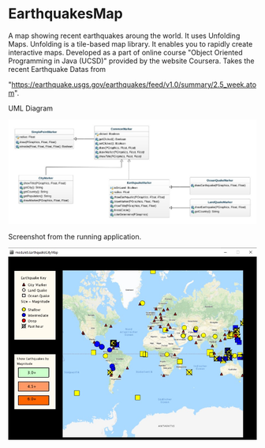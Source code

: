 # EarthquakesMap
 A map showing recent earthquakes aroung the world. It uses Unfolding Maps.
 Unfolding is a tile-based map library. It enables you to rapidly create interactive maps.
 Developed as a part of online course "Object Oriented Programming in Java (UCSD)" provided by the website Coursera. 
 Takes the recent Earthquake Datas from
 
 "https://earthquake.usgs.gov/earthquakes/feed/v1.0/summary/2.5_week.atom".
 
 UML Diagram
 
 ![alt text](class-diagram.jpeg)


Screenshot from the running application.

![alt text](screenshot.jpg)

